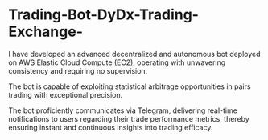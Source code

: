 # Trading-Bot-DyDx-Trading-Exchange-
I have developed an advanced decentralized and autonomous bot deployed on AWS Elastic Cloud Compute (EC2), operating with unwavering consistency and requiring no supervision.

The bot is capable of exploiting statistical arbitrage opportunities in pairs trading with exceptional precision.

The bot proficiently communicates via Telegram, delivering real-time notifications to users regarding their trade performance metrics, thereby ensuring instant and continuous insights into trading efficacy.
